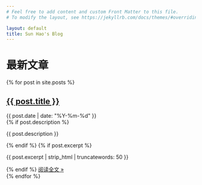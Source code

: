 ```yaml
---
# Feel free to add content and custom Front Matter to this file.
# To modify the layout, see https://jekyllrb.com/docs/themes/#overriding-theme-defaults

layout: default
title: Sun Hao's Blog
---
```


<div class="posts">
  <h1>最新文章</h1>
  
  {% for post in site.posts %}
    <article class="post-preview">
      <h2>
        <a href="{{ post.url | relative_url }}">{{ post.title }}</a>
      </h2>
      <div class="post-meta">
        <time datetime="{{ post.date | date_to_xmlschema }}">
          {{ post.date | date: "%Y-%m-%d" }}
        </time>
      </div>
      {% if post.description %}
        <p class="post-description">{{ post.description }}</p>
      {% endif %}
      {% if post.excerpt %}
        <p class="post-excerpt">{{ post.excerpt | strip_html | truncatewords: 50 }}</p>
      {% endif %}
      <a href="{{ post.url | relative_url }}" class="read-more">阅读全文 &raquo;</a>
    </article>
  {% endfor %}
</div>
